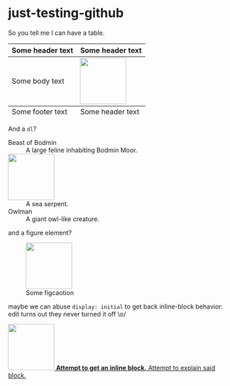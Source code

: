 # just-testing-github

So you tell me I can have a table.

<table border="0">
  <thead>
    <tr><th>Some header text</th> <th>Some header text</th></tr>
  </thead>
  <tbody>
    <tr><td>Some body text</td> <td><img width="104px" src="https://storage.googleapis.com/modelzoo/tmp/activation-atlas/stickers/test.png"></td></tr>
  </tbody>
  <tfoot>
    <tr><td>Some footer text</td> <td>Some header text</td></tr>
  </tfoot>
</table>

And a `dl`?

<dl>
    <dt>Beast of Bodmin</dt>
    <dd>A large feline inhabiting Bodmin Moor.</dd>
    <dt><img width="104px" src="https://storage.googleapis.com/modelzoo/tmp/activation-atlas/stickers/test.png"></dt>
    <dd>A sea serpent.</dd>
    <dt>Owlman</dt>
    <dd>A giant owl-like creature.</dd>
</dl>


and a figure element?

<figure>
  <img width="104px" src="https://storage.googleapis.com/modelzoo/tmp/activation-atlas/stickers/test.png">
  <figcaption>Some figcaotion</figcaption>
</figure>

maybe we can abuse `display: initial` to get back inline-block behavior: edit turns out they never turned it off \o/

<a href="https://storage.googleapis.com/modelzoo/tmp/activation-atlas/stickers/test.png" width="400px">
  <img width="104px" src="https://storage.googleapis.com/modelzoo/tmp/activation-atlas/stickers/test.png">
  <strong><span>Attempt to get an inline block.</span></strong>
  <span>Attempt to explain said block.</span>
</a>
